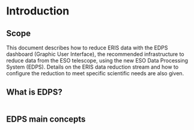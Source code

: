 # Introduction

## Scope

This document describes how to reduce ERIS data with the EDPS dashboard (Graphic User
Interface), the recommended infrastructure to reduce data from the ESO
telescope, using the new ESO Data Processing System (EDPS).
Details on the ERIS data reduction stream and how to configure the reduction to meet 
specific scientific needs are also given.



## What is EDPS?

```{include} ../common/what_is_edps.md
```

## EDPS main concepts

```{include} ../common/main_concepts.md
```